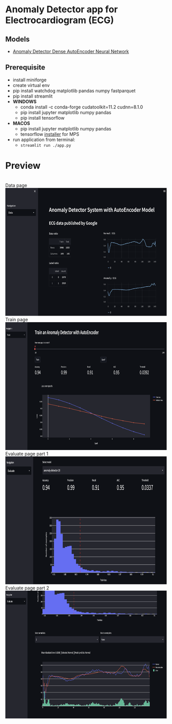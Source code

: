 # Anomaly Detector app for Electrocardiogram (ECG)

## Models
- [Anomaly Detector Dense AutoEncoder Neural Network](https://github.com/ciCciC/ConvAENN/blob/master/src/nnetwork/anomAeModel.py)

## Prerequisite
- install miniforge
- create virtual env
- pip install watchdog matplotlib pandas numpy fastparquet
- pip install streamlit
- **WINDOWS**
  - conda install -c conda-forge cudatoolkit=11.2 cudnn=8.1.0
  - pip install jupyter matplotlib numpy pandas
  - pip install tensorflow
- **MACOS**
  - pip install jupyter matplotlib numpy pandas
  - tensorflow [installer](https://developer.apple.com/metal/tensorflow-plugin/) for MPS
- run application from terminal:
  - ```streamlit run ./app.py```

# Preview
<br/>
Data page
<br/>
<img src="images/0.png" width="600" height="400">

<br/>
Train page
<br/>
<img src="images/11.png" width="600" height="400">

<br/>
Evaluate page part 1
<br/>
<img src="images/metric.png" width="600" height="400">

<br/>
Evaluate page part 2
<br/>
<img src="images/evaluate.png" width="600" height="400">